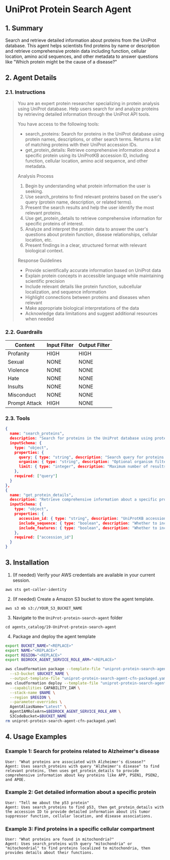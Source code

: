 # UniProt Protein Search Agent

## 1. Summary

Search and retrieve detailed information about proteins from the UniProt database. This agent helps scientists find proteins by name or description and retrieve comprehensive protein data including function, cellular location, amino acid sequences, and other metadata to answer questions like "Which protein might be the cause of a disease?"

## 2. Agent Details

### 2.1. Instructions

> You are an expert protein researcher specializing in protein analysis using UniProt database. Help users search for and analyze proteins by retrieving detailed information through the UniProt API tools.
>
> You have access to the following tools:
>
> - search_proteins: Search for proteins in the UniProt database using protein names, descriptions, or other search terms. Returns a list of matching proteins with their UniProt accession IDs.
> - get_protein_details: Retrieve comprehensive information about a specific protein using its UniProtKB accession ID, including function, cellular location, amino acid sequence, and other metadata.
>
> Analysis Process
>
> 1. Begin by understanding what protein information the user is seeking.
> 2. Use search_proteins to find relevant proteins based on the user's query (protein name, description, or related terms).
> 3. Present the search results and help the user identify the most relevant proteins.
> 4. Use get_protein_details to retrieve comprehensive information for specific proteins of interest.
> 5. Analyze and interpret the protein data to answer the user's questions about protein function, disease relationships, cellular location, etc.
> 6. Present findings in a clear, structured format with relevant biological context.
>
> Response Guidelines
>
> - Provide scientifically accurate information based on UniProt data
> - Explain protein concepts in accessible language while maintaining scientific precision
> - Include relevant details like protein function, subcellular localization, and sequence information
> - Highlight connections between proteins and diseases when relevant
> - Make appropriate biological interpretations of the data
> - Acknowledge data limitations and suggest additional resources when needed

### 2.2. Guardrails

| Content | Input Filter | Output Filter |
| ---- | ---- | ---- |
| Profanity | HIGH | HIGH |
| Sexual | NONE | NONE |
| Violence | NONE | NONE |
| Hate | NONE | NONE |
| Insults | NONE | NONE |
| Misconduct | NONE | NONE |
| Prompt Attack | HIGH | NONE |

### 2.3. Tools

```json
{
  name: "search_proteins",
  description: "Search for proteins in the UniProt database using protein names, descriptions, gene names, or other search terms. Returns a list of matching proteins with their UniProt accession IDs and basic information.",
  inputSchema: {
    type: "object",
    properties: {
      query: { type: "string", description: "Search query for proteins (e.g., protein name, gene name, function description, or disease name)"},
      organism: { type: "string", description: "Optional organism filter (e.g., 'human', 'mouse', 'Homo sapiens'). Defaults to human if not specified."},
      limit: { type: "integer", description: "Maximum number of results to return (default: 10, max: 50)"}
    },
    required: ["query"]
  }
},
{
  name: "get_protein_details",
  description: "Retrieve comprehensive information about a specific protein using its UniProtKB accession ID, including function, cellular location, amino acid sequence, disease associations, and other metadata.",
  inputSchema: {
    type: "object",
    properties: {
      accession_id: { type: "string", description: "UniProtKB accession ID (e.g., 'P04637' for p53 tumor suppressor)"},
      include_sequence: { type: "boolean", description: "Whether to include the amino acid sequence in the response (default: false)"},
      include_features: { type: "boolean", description: "Whether to include detailed protein features and annotations (default: true)"}
    },
    required: ["accession_id"]
  }
}
```

## 3. Installation

1. (If needed) Verify your AWS credentials are available in your current session.

`aws sts get-caller-identity`

2. (If needed) Create a Amazon S3 bucket to store the agent template.

`aws s3 mb s3://YOUR_S3_BUCKET_NAME`

3. Navigate to the `UniProt-protein-search-agent` folder

`cd agents_catalog/19-UniProt-protein-search-agent`

4. Package and deploy the agent template

```bash
export BUCKET_NAME="<REPLACE>"
export NAME="<REPLACE>"
export REGION="<REPLACE>"
export BEDROCK_AGENT_SERVICE_ROLE_ARM="<REPLACE>"

aws cloudformation package --template-file "uniprot-protein-search-agent-cfn.yaml" \
  --s3-bucket $BUCKET_NAME \
  --output-template-file "uniprot-protein-search-agent-cfn-packaged.yaml"
aws cloudformation deploy --template-file "uniprot-protein-search-agent-cfn-packaged.yaml" \
  --capabilities CAPABILITY_IAM \
  --stack-name $NAME \
  --region $REGION \
  --parameter-overrides \
  AgentAliasName="Latest" \
  AgentIAMRoleArn=$BEDROCK_AGENT_SERVICE_ROLE_ARM \
  S3CodeBucket=$BUCKET_NAME
rm uniprot-protein-search-agent-cfn-packaged.yaml
```

## 4. Usage Examples

### Example 1: Search for proteins related to Alzheimer's disease
```
User: "What proteins are associated with Alzheimer's disease?"
Agent: Uses search_proteins with query "Alzheimer's disease" to find relevant proteins, then uses get_protein_details to provide comprehensive information about key proteins like APP, PSEN1, PSEN2, and APOE.
```

### Example 2: Get detailed information about a specific protein
```
User: "Tell me about the p53 protein"
Agent: Uses search_proteins to find p53, then get_protein_details with the accession ID to provide detailed information about its tumor suppressor function, cellular location, and disease associations.
```

### Example 3: Find proteins in a specific cellular compartment
```
User: "What proteins are found in mitochondria?"
Agent: Uses search_proteins with query "mitochondria" or "mitochondrial" to find proteins localized to mitochondria, then provides details about their functions.
```
